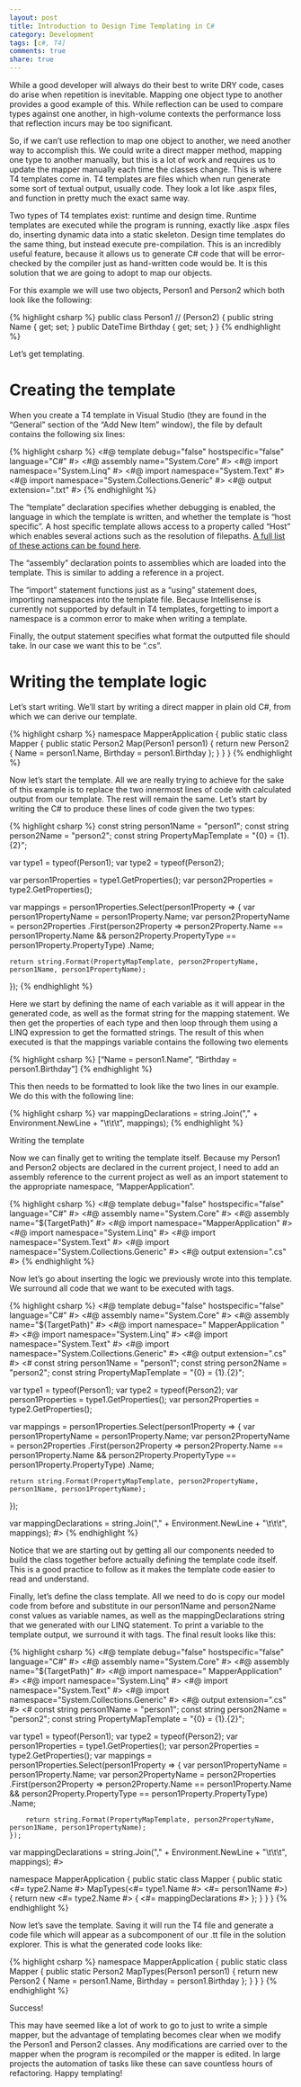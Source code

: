 ```yaml
---
layout: post
title: Introduction to Design Time Templating in C#
category: Development
tags: [c#, T4]
comments: true
share: true
---
```

While a good developer will always do their best to write DRY code, cases do arise when repetition is inevitable. Mapping one object type to another provides a good example of this. While reflection can be used to compare types against one another, in high-volume contexts the performance loss that reflection incurs may be too significant.

So, if we can’t use reflection to map one object to another, we need another way to accomplish this. We could write a direct mapper method, mapping one type to another manually, but this is a lot of work and requires us to update the mapper manually each time the classes change. This is where T4 templates come in.
<a id="more"></a><a id="more-92"></a>
T4 templates are files which when run generate some sort of textual output, usually code. They look a lot like .aspx files, and function in pretty much the exact same way.

Two types of T4 templates exist: runtime and design time. Runtime templates are executed while the program is running, exactly like .aspx files do, inserting dynamic data into a static skeleton. Design time templates do the same thing, but instead execute pre-compilation. This is an incredibly useful feature, because it allows us to generate C# code that will be error-checked by the compiler just as hand-written code would be. It is this solution that we are going to adopt to map our objects.

For this example we will use two objects, Person1 and Person2 which both look like the following:

{% highlight csharp %}
public class Person1 // (Person2)
{
    public string Name { get; set; }
    public DateTime Birthday { get; set; }
}
{% endhighlight %}

Let’s get templating.

# Creating the template

When you create a T4 template in Visual Studio (they are found in the “General” section of the “Add New Item” window), the file by default contains the following six lines:

{% highlight csharp %}
<#@ template debug="false" hostspecific="false" language="C#" #>
<#@ assembly name="System.Core" #>
<#@ import namespace="System.Linq" #>
<#@ import namespace="System.Text" #>
<#@ import namespace="System.Collections.Generic" #>
<#@ output extension=".txt" #>
{% endhighlight %}

The “template” declaration specifies whether debugging is enabled, the language in which the template is written, and whether the template is “host specific”. A host specific template allows access to a property called “Host” which enables several actions such as the resolution of filepaths. [A full list of these actions can be found here](http://msdn.microsoft.com/en-us/library/microsoft.visualstudio.texttemplating.itexttemplatingenginehost.aspx).

The “assembly” declaration points to assemblies which are loaded into the template. This is similar to adding a reference in a project.

The “import” statement functions just as a “using” statement does, importing namespaces into the template file. Because Intellisense is currently not supported by default in T4 templates, forgetting to import a namespace is a common error to make when writing a template.

Finally, the output statement specifies what format the outputted file should take. In our case we want this to be “.cs”.

# Writing the template logic

Let’s start writing. We’ll start by writing a direct mapper in plain old C#, from which we can derive our template.

{% highlight csharp %}
namespace MapperApplication
{
    public static class Mapper
    {
        public static Person2 Map(Person1 person1)
        {
            return new Person2
            {
                Name = person1.Name,
                Birthday = person1.Birthday
            };
        }
    }
}
{% endhighlight %}

Now let’s start the template. All we are really trying to achieve for the sake of this example is to replace the two innermost lines of code with calculated output from our template. The rest will remain the same. Let’s start by writing the C# to produce these lines of code given the two types:

{% highlight csharp %}
const string person1Name = "person1";
const string person2Name = "person2";
const string PropertyMapTemplate = "{0} = {1}.{2}";

var type1 = typeof(Person1);
var type2 = typeof(Person2);

var person1Properties = type1.GetProperties();
var person2Properties = type2.GetProperties();

var mappings = person1Properties.Select(person1Property =>
{
    var person1PropertyName = person1Property.Name;
    var person2PropertyName = person2Properties
        .First(person2Property => person2Property.Name == person1Property.Name
            &amp;&amp; person2Property.PropertyType == person1Property.PropertyType)
        .Name;

    return string.Format(PropertyMapTemplate, person2PropertyName, person1Name, person1PropertyName);
});
{% endhighlight %}

Here we start by defining the name of each variable as it will appear in the generated code, as well as the format string for the mapping statement. We then get the properties of each type and then loop through them using a LINQ expression to get the formatted strings. The result of this when executed is that the mappings variable contains the following two elements

{% highlight csharp %}
[“Name = person1.Name”, “Birthday = person1.Birthday”]
{% endhighlight %}

This then needs to be formatted to look like the two lines in our example. We do this with the following line:

{% highlight csharp %}
var mappingDeclarations = string.Join("," + Environment.NewLine + "\t\t\t", mappings);
{% endhighlight %}

Writing the template

Now we can finally get to writing the template itself. Because my Person1 and Person2 objects are declared in the current project, I need to add an assembly reference to the current project as well as an import statement to the appropriate namespace, “MapperApplication”.

{% highlight csharp %}
<#@ template debug="false" hostspecific="false" language="C#" #>
<#@ assembly name="System.Core" #>
<#@ assembly name="$(TargetPath)" #>
<#@ import namespace="MapperApplication" #>
<#@ import namespace="System.Linq" #>
<#@ import namespace="System.Text" #>
<#@ import namespace="System.Collections.Generic" #>
<#@ output extension=".cs" #>
{% endhighlight %}

Now let’s go about inserting the logic we previously wrote into this template. We surround all code that we want to be executed with tags.

{% highlight csharp %}
<#@ template debug="false" hostspecific="false" language="C#" #>
<#@ assembly name="System.Core" #>
<#@ assembly name="$(TargetPath)" #>
<#@ import namespace=" MapperApplication " #>
<#@ import namespace="System.Linq" #>
<#@ import namespace="System.Text" #>
<#@ import namespace="System.Collections.Generic" #>
<#@ output extension=".cs" #>
<#
const string person1Name = "person1";
const string person2Name = "person2";
const string PropertyMapTemplate = "{0} = {1}.{2}";

var type1 = typeof(Person1);
var type2 = typeof(Person2);
var person1Properties = type1.GetProperties();
var person2Properties = type2.GetProperties();

var mappings = person1Properties.Select(person1Property =>
{
    var person1PropertyName = person1Property.Name;
    var person2PropertyName = person2Properties
        .First(person2Property => person2Property.Name == person1Property.Name
            &amp;&amp; person2Property.PropertyType == person1Property.PropertyType)
        .Name;

    return string.Format(PropertyMapTemplate, person2PropertyName, person1Name, person1PropertyName);
});

var mappingDeclarations = string.Join("," + Environment.NewLine + "\t\t\t", mappings);
#>
{% endhighlight %}

Notice that we are starting out by getting all our components needed to build the class together before actually defining the template code itself. This is a good practice to follow as it makes the template code easier to read and understand.

Finally, let’s define the class template. All we need to do is copy our model code from before and substitute in our person1Name and person2Name const values as variable names, as well as the mappingDeclarations string that we generated with our LINQ statement. To print a variable to the template output, we surround it with tags. The final result looks like this:

{% highlight csharp %}
<#@ template debug="false" hostspecific="false" language="C#" #>
<#@ assembly name="System.Core" #>
<#@ assembly name="$(TargetPath)" #>
<#@ import namespace=" MapperApplication" #>
<#@ import namespace="System.Linq" #>
<#@ import namespace="System.Text" #>
<#@ import namespace="System.Collections.Generic" #>
<#@ output extension=".cs" #>
<#
const string person1Name = "person1";
const string person2Name = "person2";
const string PropertyMapTemplate = "{0} = {1}.{2}";

var type1 = typeof(Person1);
var type2 = typeof(Person2);
var person1Properties = type1.GetProperties();
var person2Properties = type2.GetProperties();
var mappings = person1Properties.Select(person1Property =>
    {
        var person1PropertyName = person1Property.Name;
        var person2PropertyName = person2Properties
            .First(person2Property => person2Property.Name == person1Property.Name
                &amp;&amp; person2Property.PropertyType == person1Property.PropertyType)
            .Name;

        return string.Format(PropertyMapTemplate, person2PropertyName, person1Name, person1PropertyName);
    });

var mappingDeclarations = string.Join("," + Environment.NewLine + "\t\t\t", mappings);
#>

namespace MapperApplication
{
    public static class Mapper
    {
        public static <#= type2.Name #> MapTypes(<#= type1.Name #> <#= person1Name #>)
        {
            return new <#= type2.Name #>
            {
                <#= mappingDeclarations #>
            };
        }
    }
}
{% endhighlight %}

Now let’s save the template. Saving it will run the T4 file and generate a code file which will appear as a subcomponent of our .tt file in the solution explorer. This is what the generated code looks like:

{% highlight csharp %}
namespace MapperApplication
{
    public static class Mapper
    {
        public static Person2 MapTypes(Person1 person1)
        {
            return new Person2
            {
                Name = person1.Name,
                Birthday = person1.Birthday
            };
        }
    }
}
{% endhighlight %}

Success!

This may have seemed like a lot of work to go to just to write a simple mapper, but the advantage of templating becomes clear when we modify the Person1 and Person2 classes. Any modifications are carried over to the mapper when the program is recompiled or the mapper is edited. In large projects the automation of tasks like these can save countless hours of refactoring. Happy templating!

